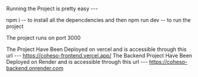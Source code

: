 Running the Project is pretty easy ---   

npm i -- to install all the depencdencies and then
npm run dev -- to run the project

The project runs on port 3000

The Project Have Been Deployed on vercel and is accessible through this url --- https://coheso-frontend.vercel.app/
The Backend Project Have Been Deployed on Render and is accessible through this url --- https://coheso-backend.onrender.com